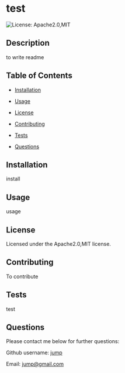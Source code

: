 # test

![License: Apache2.0,MIT](https://img.shields.io/badge/License-Apache2.0,MIT-blue.svg)

## Description

to write readme

## Table of Contents

- [Installation](./proREADME.md#installation)

- [Usage](./proREADME.md#usage)

- [License](./proREADME.md#license)

- [Contributing](./proREADME.md#contributing)

- [Tests](./proREADME.md#tests)

- [Questions](./proREADME.md#questions)

## Installation

install

## Usage

usage

## License

Licensed under the Apache2.0,MIT license.

## Contributing

To contribute

## Tests

test

## Questions

Please contact me below for further questions:

Github username: [jump](https://github.com/jump)

Email: jump@gmail.com

